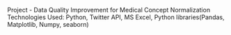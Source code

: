 Project - Data Quality Improvement for Medical Concept Normalization
Technologies Used: Python, Twitter API, MS Excel, Python libraries(Pandas, Matplotlib, Numpy, seaborn)

